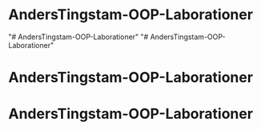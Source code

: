 # AndersTingstam-OOP-Laborationer
"# AndersTingstam-OOP-Laborationer" 
"# AndersTingstam-OOP-Laborationer" 
# AndersTingstam-OOP-Laborationer
# AndersTingstam-OOP-Laborationer
